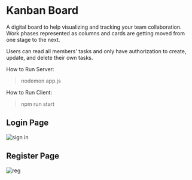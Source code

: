 # Kanban Board
A digital board to help visualizing and tracking your team collaboration. Work phases represented as columns and cards are getting moved from one stage to the next.

Users can read all members' tasks and only have authorization to create, update, and delete their own tasks.

How to Run Server:
> nodemon app.js

How to Run Client:
> npm run start

## Login Page
![sign in](https://user-images.githubusercontent.com/58562757/193468200-ba9e7dd7-76a1-44f7-9c96-1f40b70e482d.png)

## Register Page
![reg](https://user-images.githubusercontent.com/58562757/193468206-40771223-4caf-4f0b-9b68-e6c491983ecf.png)
